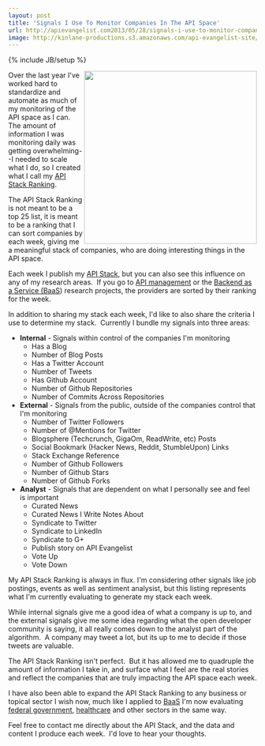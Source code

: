 ```yaml
---
layout: post
title: 'Signals I Use To Monitor Companies In The API Space'
url: http://apievangelist.com2013/05/28/signals-i-use-to-monitor-companies-in-the-api-space/
image: http://kinlane-productions.s3.amazonaws.com/api-evangelist-site/blog/api-stack-logo.png
---
```

{% include JB/setup %}
<p>
     <a href="http://theapistack.com" target="_blank"><img src="http://kinlane-productions.s3.amazonaws.com/api-stack/api-stack-logo.png"  width="350" align="right" /></a>
</p>
<p>
     Over the last year I've worked hard to standardize and automate as much of my monitoring of the API space as I can. The amount of information I was monitoring daily was getting overwhelming--I needed to scale what I do, so I created what I call my <a href="http://theapistack.com/ranking.html">API Stack Ranking</a>.
</p>
<p>
     The API Stack Ranking is not meant to be a top 25 list, it is meant to be a ranking that I can sort companies by each week, giving me a meaningful stack of companies, who are doing interesting things in the API space.
</p>
<p>
     Each week I publish my <a href="http://theapistack.com" target="_blank">API Stack</a>, but you can also see this influence on any of my research areas.  If you go to <a title="API Management" href="http://management.apievangelist.com">API management</a> or the <a title="Backend as a Service (BaaS)" href="http://baas.apievangelist.com">Backend as a Service (BaaS</a>) research projects, the providers are sorted by their ranking for the week.
</p>
<p>
     In addition to sharing my stack each week, I'd like to also share the criteria I use to determine my stack.  Currently I bundle my signals into three areas:
</p>
<ul>
     <li>
          <strong>Internal</strong> - Signals within control of the companies I'm monitoring
          <ul>
               <li>Has a Blog
               </li>
               <li>Number of Blog Posts
               </li>
               <li>Has a Twitter Account
               </li>
               <li>Number of Tweets
               </li>
               <li>Has Github Account
               </li>
               <li>Number of Github Repositories
               </li>
               <li>Number of Commits Across Repositories
               </li>
          </ul>
     </li>
     <li>
          <strong>External</strong> - Signals from the public, outside of the companies control that I'm monitoring
          <ul>
               <li>Number of Twitter Followers
               </li>
               <li>Number of @Mentions for Twitter
               </li>
               <li>Blogsphere (Techcrunch, GigaOm, ReadWrite, etc) Posts
               </li>
               <li>Social Bookmark (Hacker News, Reddit, StumbleUpon) Links
               </li>
               <li>Stack Exchange Reference
               </li>
               <li>Number of Github Followers
               </li>
               <li>Number of Github Stars
               </li>
               <li>Number of Github Forks
               </li>
          </ul>
     </li>
     <li>
          <strong>Analyst</strong> - Signals that are dependent on what I personally see and feel is important
          <ul>
               <li>Curated News
               </li>
               <li>Curated News I Write Notes About
               </li>
               <li>Syndicate to Twitter
               </li>
               <li>Syndicate to LinkedIn
               </li>
               <li>Syndicate to G+
               </li>
               <li>Publish story on API Evangelist
               </li>
               <li>Vote Up 
               </li>
               <li>Vote Down
               </li>
          </ul>
     </li>
</ul>
<p>
     My API Stack Ranking is always in flux. I'm considering other signals like job postings, events as well as sentiment analysist, but this listing represents what I'm currently evaluating to generate my stack each week.
</p>
<p>
     While internal signals give me a good idea of what a company is up to, and the external signals give me some idea regarding what the open developer community is saying, it all really comes down to the analyst part of the algorithm.  A company may tweet a lot, but its up to me to decide if those tweets are valuable.
</p>
<p>
     The API Stack Ranking isn't perfect.  But it has allowed me to quadruple the amount of information I take in, and surface what I feel are the real stories and reflect the companies that are truly impacting the API space each week.
</p>
<p>
     I have also been able to expand the API Stack Ranking to any business or topical sector I wish now, much like I applied to <a title="BaaS" href="http://baas.apievangelist.com">BaaS</a> I'm now evaluating <a title="Federal Government" href="http://federal-government.apievangelist.com">federal government</a>, <a title="healthcare" href="http://healthcare.apievangelist.com">healthcare</a> and other sectors in the same way.
</p>
<p>
     Feel free to contact me directly about the API Stack, and the data and content I produce each week.  I'd love to hear your thoughts.
</p>
